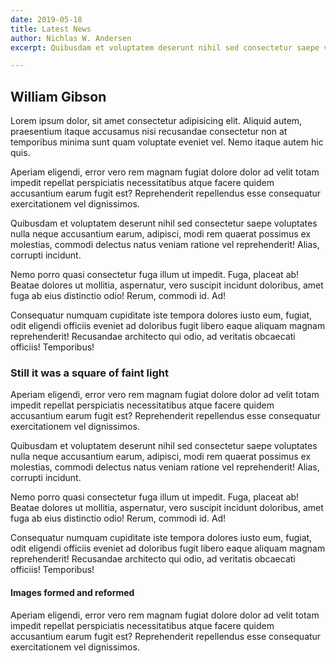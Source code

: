 ```yaml
---
date: 2019-05-18
title: Latest News
author: Nichlas W. Andersen
excerpt: Quibusdam et voluptatem deserunt nihil sed consectetur saepe voluptates nulla neque

---
```


## William Gibson

Lorem ipsum dolor, sit amet consectetur adipisicing elit. Aliquid autem, praesentium itaque accusamus nisi recusandae consectetur non at temporibus minima sunt quam voluptate eveniet vel. Nemo itaque autem hic quis.

Aperiam eligendi, error vero rem magnam fugiat dolore dolor ad velit totam impedit repellat perspiciatis necessitatibus atque facere quidem accusantium earum fugit est? Reprehenderit repellendus esse consequatur exercitationem vel dignissimos.

Quibusdam et voluptatem deserunt nihil sed consectetur saepe voluptates nulla neque accusantium earum, adipisci, modi rem quaerat possimus ex molestias, commodi delectus natus veniam ratione vel reprehenderit! Alias, corrupti incidunt.

Nemo porro quasi consectetur fuga illum ut impedit. Fuga, placeat ab! Beatae dolores ut mollitia, aspernatur, vero suscipit incidunt doloribus, amet fuga ab eius distinctio odio! Rerum, commodi id. Ad!

Consequatur numquam cupiditate iste tempora dolores iusto eum, fugiat, odit eligendi officiis eveniet ad doloribus fugit libero eaque aliquam magnam reprehenderit! Recusandae architecto qui odio, ad veritatis obcaecati officiis! Temporibus!
### Still it was a square of faint light

Aperiam eligendi, error vero rem magnam fugiat dolore dolor ad velit totam impedit repellat perspiciatis necessitatibus atque facere quidem accusantium earum fugit est? Reprehenderit repellendus esse consequatur exercitationem vel dignissimos.

Quibusdam et voluptatem deserunt nihil sed consectetur saepe voluptates nulla neque accusantium earum, adipisci, modi rem quaerat possimus ex molestias, commodi delectus natus veniam ratione vel reprehenderit! Alias, corrupti incidunt.

Nemo porro quasi consectetur fuga illum ut impedit. Fuga, placeat ab! Beatae dolores ut mollitia, aspernatur, vero suscipit incidunt doloribus, amet fuga ab eius distinctio odio! Rerum, commodi id. Ad!

Consequatur numquam cupiditate iste tempora dolores iusto eum, fugiat, odit eligendi officiis eveniet ad doloribus fugit libero eaque aliquam magnam reprehenderit! Recusandae architecto qui odio, ad veritatis obcaecati officiis! Temporibus!

#### Images formed and reformed

Aperiam eligendi, error vero rem magnam fugiat dolore dolor ad velit totam impedit repellat perspiciatis necessitatibus atque facere quidem accusantium earum fugit est? Reprehenderit repellendus esse consequatur exercitationem vel dignissimos.